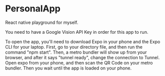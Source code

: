 # PersonalApp
React native playground for myself.

You need to have a Google Vision API Key in order for this app to run.

To open the app, you'll need to download Expo in your phone and the Expo CLI for your laptop.
First, go to your directory file, and then run the command "npm start".
Then, a metro bundler will show up from your browser, and after it says "tunnel ready", change the connection to Tunnel.
Open expo from your phone, and then scan the QR Code on your metro bundler. Then you wait until the app is loaded on your phone.

